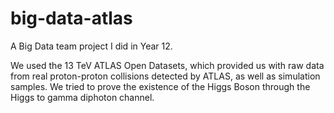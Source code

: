# big-data-atlas

A Big Data team project I did in Year 12. 

We used the 13 TeV ATLAS Open Datasets, which provided us with raw data from real proton-proton collisions detected by ATLAS, as well as simulation samples. We tried to prove the existence of the Higgs Boson through the Higgs to gamma diphoton channel.
